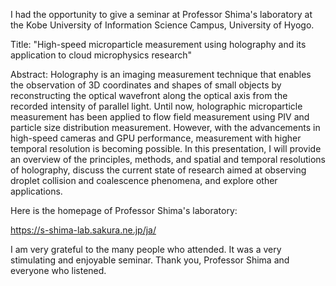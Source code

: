 <!-- news0008.md -->
<!-- Gave a seminar at Professor Shima's laboratory at the Kobe University of Information Science Campus, University of Hyogo. -->
<!-- 2024-03-27 -->

I had the opportunity to give a seminar at Professor Shima's laboratory at the Kobe University of Information Science Campus, University of Hyogo.

Title: "High-speed microparticle measurement using holography and its application to cloud microphysics research"

Abstract:
Holography is an imaging measurement technique that enables the observation of 3D coordinates and shapes of small objects by reconstructing the optical wavefront along the optical axis from the recorded intensity of parallel light. Until now, holographic microparticle measurement has been applied to flow field measurement using PIV and particle size distribution measurement. However, with the advancements in high-speed cameras and GPU performance, measurement with higher temporal resolution is becoming possible. In this presentation, I will provide an overview of the principles, methods, and spatial and temporal resolutions of holography, discuss the current state of research aimed at observing droplet collision and coalescence phenomena, and explore other applications.

Here is the homepage of Professor Shima's laboratory:

https://s-shima-lab.sakura.ne.jp/ja/

I am very grateful to the many people who attended. It was a very stimulating and enjoyable seminar. Thank you, Professor Shima and everyone who listened.